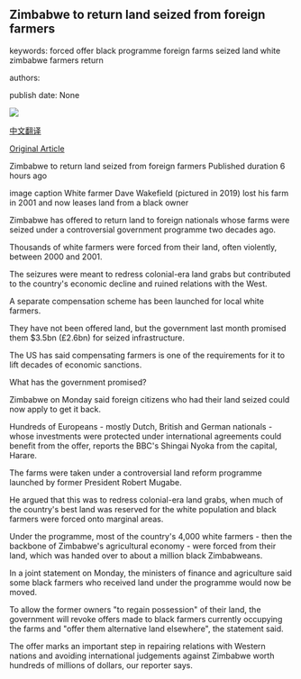 ## Zimbabwe to return land seized from foreign farmers

keywords: forced offer black programme foreign farms seized land white zimbabwe farmers return

authors: 

publish date: None

![](https://ichef.bbci.co.uk/news/1024/branded_news/0E1A/production/_114201630_hi062690247-1.jpg)

[中文翻译](Zimbabwe%20to%20return%20land%20seized%20from%20foreign%20farmers_zh.md)

[Original Article](https://www.bbc.com/news/world-africa-53988788)

Zimbabwe to return land seized from foreign farmers Published duration 6 hours ago

image caption White farmer Dave Wakefield (pictured in 2019) lost his farm in 2001 and now leases land from a black owner

Zimbabwe has offered to return land to foreign nationals whose farms were seized under a controversial government programme two decades ago.

Thousands of white farmers were forced from their land, often violently, between 2000 and 2001.

The seizures were meant to redress colonial-era land grabs but contributed to the country's economic decline and ruined relations with the West.

A separate compensation scheme has been launched for local white farmers.

They have not been offered land, but the government last month promised them $3.5bn (£2.6bn) for seized infrastructure.

The US has said compensating farmers is one of the requirements for it to lift decades of economic sanctions.

What has the government promised?

Zimbabwe on Monday said foreign citizens who had their land seized could now apply to get it back.

Hundreds of Europeans - mostly Dutch, British and German nationals - whose investments were protected under international agreements could benefit from the offer, reports the BBC's Shingai Nyoka from the capital, Harare.

The farms were taken under a controversial land reform programme launched by former President Robert Mugabe.

He argued that this was to redress colonial-era land grabs, when much of the country's best land was reserved for the white population and black farmers were forced onto marginal areas.

Under the programme, most of the country's 4,000 white farmers - then the backbone of Zimbabwe's agricultural economy - were forced from their land, which was handed over to about a million black Zimbabweans.

In a joint statement on Monday, the ministers of finance and agriculture said some black farmers who received land under the programme would now be moved.

To allow the former owners "to regain possession" of their land, the government will revoke offers made to black farmers currently occupying the farms and "offer them alternative land elsewhere", the statement said.

The offer marks an important step in repairing relations with Western nations and avoiding international judgements against Zimbabwe worth hundreds of millions of dollars, our reporter says.